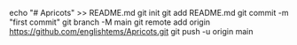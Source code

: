 echo "# Apricots" >> README.md
git init
git add README.md
git commit -m "first commit"
git branch -M main
git remote add origin https://github.com/englishtems/Apricots.git
git push -u origin main
